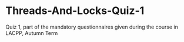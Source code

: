 # Threads-And-Locks-Quiz-1
Quiz 1, part of the mandatory questionnaires given during the course in LACPP, Autumn Term  
